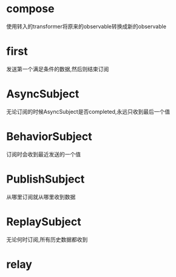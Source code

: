 # compose
使用转入的transformer将原来的observable转换成新的observable

# first
发送第一个满足条件的数据,然后则结束订阅

# AsyncSubject
无论订阅的时候AsyncSubject是否completed,永远只收到最后一个值

# BehaviorSubject
订阅时会收到最近发送的一个值

# PublishSubject
从哪里订阅就从哪里收到数据

# ReplaySubject
无论何时订阅,所有历史数据都收到

# relay
